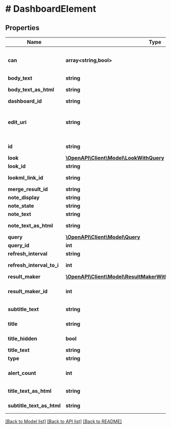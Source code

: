 # # DashboardElement

## Properties

Name | Type | Description | Notes
------------ | ------------- | ------------- | -------------
**can** | **array<string,bool>** | Operations the current user is able to perform on this object | [optional] [readonly]
**body_text** | **string** | Text tile body text | [optional]
**body_text_as_html** | **string** | Text tile body text as Html | [optional] [readonly]
**dashboard_id** | **string** | Id of Dashboard | [optional]
**edit_uri** | **string** | Relative path of URI of LookML file to edit the dashboard element (LookML dashboard only). | [optional] [readonly]
**id** | **string** | Unique Id | [optional] [readonly]
**look** | [**\OpenAPI\Client\Model\LookWithQuery**](LookWithQuery.md) |  | [optional]
**look_id** | **string** | Id Of Look | [optional]
**lookml_link_id** | **string** | LookML link ID | [optional] [readonly]
**merge_result_id** | **string** | ID of merge result | [optional]
**note_display** | **string** | Note Display | [optional]
**note_state** | **string** | Note State | [optional]
**note_text** | **string** | Note Text | [optional]
**note_text_as_html** | **string** | Note Text as Html | [optional] [readonly]
**query** | [**\OpenAPI\Client\Model\Query**](Query.md) |  | [optional]
**query_id** | **int** | Id Of Query | [optional]
**refresh_interval** | **string** | Refresh Interval | [optional]
**refresh_interval_to_i** | **int** | Refresh Interval as integer | [optional] [readonly]
**result_maker** | [**\OpenAPI\Client\Model\ResultMakerWithIdVisConfigAndDynamicFields**](ResultMakerWithIdVisConfigAndDynamicFields.md) |  | [optional]
**result_maker_id** | **int** | ID of the ResultMakerLookup entry. | [optional]
**subtitle_text** | **string** | Text tile subtitle text | [optional]
**title** | **string** | Title of dashboard element | [optional]
**title_hidden** | **bool** | Whether title is hidden | [optional]
**title_text** | **string** | Text tile title | [optional]
**type** | **string** | Type | [optional]
**alert_count** | **int** | Count of Alerts associated to a dashboard element | [optional] [readonly]
**title_text_as_html** | **string** | Text tile title text as Html | [optional] [readonly]
**subtitle_text_as_html** | **string** | Text tile subtitle text as Html | [optional] [readonly]

[[Back to Model list]](../../README.md#models) [[Back to API list]](../../README.md#endpoints) [[Back to README]](../../README.md)
